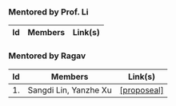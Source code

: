 ### Mentored by Prof. Li

| Id | Members | Link(s) | 
|----|---------|---------|



### Mentored by Ragav

| Id | Members | Link(s) | 
|----|---------|---------|
| 1. | Sangdi Lin, Yanzhe Xu | [[proposeal]](r1-proposal.pdf) |